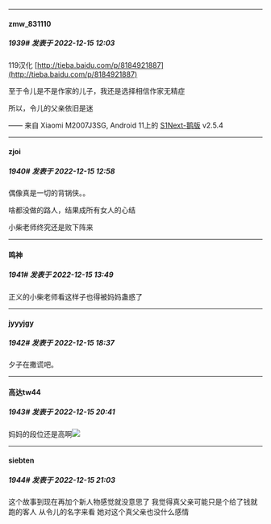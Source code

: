 

*****

####  zmw_831110  
##### 1939#       发表于 2022-12-15 12:03

119汉化
[http://tieba.baidu.com/p/8184921887](http://tieba.baidu.com/p/8184921887)

至于令儿是不是作家的儿子，我还是选择相信作家无精症

所以，令儿的父亲依旧是迷

—— 来自 Xiaomi M2007J3SG, Android 11上的 [S1Next-鹅版](https://github.com/ykrank/S1-Next/releases) v2.5.4



*****

####  zjoi  
##### 1940#       发表于 2022-12-15 12:58

偶像真是一切的背锅侠。。

啥都没做的路人，结果成所有女人的心结

小柴老师终究还是败下阵来



*****

####  鸣神  
##### 1941#       发表于 2022-12-15 13:49

正义的小柴老师看这样子也得被妈妈蛊惑了



*****

####  jyyyjgy  
##### 1942#       发表于 2022-12-15 18:37

夕子在撒谎吧。



*****

####  高达tw44  
##### 1943#       发表于 2022-12-15 20:41

妈妈的段位还是高啊<img src="https://static.saraba1st.com/image/smiley/face2017/034.png" referrerpolicy="no-referrer">



*****

####  siebten  
##### 1944#       发表于 2022-12-15 21:03

这个故事到现在再加个新人物感觉就没意思了 我觉得真父亲可能只是个给了钱就跑的客人 从令儿的名字来看 她对这个真父亲也没什么感情

